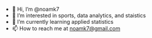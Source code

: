 - 👋 Hi, I’m @noamk7
- 👀 I’m interested in sports, data analytics, and staistics
- 🌱 I’m currently learning applied statistics
- 📫 How to reach me at noamk7@gmail.com

<!---
noamk7/noamk7 is a ✨ special ✨ repository because its `README.md` (this file) appears on your GitHub profile.
You can click the Preview link to take a look at your changes.
--->
